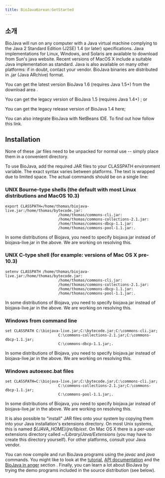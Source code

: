 ```yaml
---
title: BioJavaKorean:GetStarted
---
```


소개
----

BioJava will run on any computer with a Java virtual machine complying
to the Java 2 Standard Edition (J2SE) 1.4 (or later) specifications.
Java implementations for Linux, Windows, and Solaris are available to
download from Sun's java website. Recent versions of MacOS X include a
suitable Java implementation as standard. Java is also available on many
other platforms: if in doubt, contact your vendor. BioJava binaries are
distributed in .jar (Java ARchive) format.

You can get the latest version BioJava 1.6 (requires Java 1.5+) from the
download area .

You can get the legacy version of BioJava 1.5 (requires Java 1.4+) ; or

You can get the legacy release version of BioJava 1.4 here;

You can also integrate BioJava with NetBeans IDE. To find out how follow
this link.

Installation
------------

None of these .jar files need to be unpacked for normal use -- simply
place them in a convenient directory.

To use BioJava, add the required JAR files to your CLASSPATH environment
variable. The exact syntax varies between platforms. The text is wrapped
due to limited space. The actual commands should be on a single line:

### UNIX Bourne-type shells (the default with most Linux distributions and MacOS 10.3)

`export CLASSPATH=/home/thomas/biojava-live.jar:/home/thomas/bytecode.jar:`  
`                        /home/thomas/commons-cli.jar:`  
`                        /home/thomas/commons-collections-2.1.jar:`  
`                        /home/thomas/commons-dbcp-1.1.jar:`  
`                        /home/thomas/commons-pool-1.1.jar:.`

In some distributions of Biojava, you need to specify biojava.jar
instead of biojava-live.jar in the above. We are working on resolving
this.

### UNIX C-type shell (for example: versions of Mac OS X pre-10.3)

`setenv CLASSPATH /home/thomas/biojava-live.jar:/home/thomas/bytecode.jar:`  
`                        /home/thomas/commons-cli.jar:`  
`                        /home/thomas/commons-collections-2.1.jar:`  
`                        /home/thomas/commons-dbcp-1.1.jar:`  
`                        /home/thomas/commons-pool-1.1.jar:.`

In some distributions of Biojava, you need to specify biojava.jar
instead of biojava-live.jar in the above. We are working on resolving
this.

### Windows from command line

`set CLASSPATH C:\biojava-live.jar;C:\bytecode.jar;C:\commons-cli.jar;`  
`                        C:\commons-collections-2.1.jar;C:\commons-dbcp-1.1.jar;`  
`                        C:\commons-dbcp-1.1.jar;.`

In some distributions of Biojava, you need to specify biojava.jar
instead of biojava-live.jar in the above. We are working on resolving
this.

### Windows autoexec.bat files

`set CLASSPATH=C:\biojava-live.jar;C:\bytecode.jar;C:\commons-cli.jar;`  
`                        C:\commons-collections-2.1.jar;C:\commons-dbcp-1.1.jar;`  
`                        C:\commons-pool-1.1.jar;.`

In some distributions of Biojava, you need to specify biojava.jar
instead of biojava-live.jar in the above. We are working on resolving
this.

It is also possible to "install" JAR files onto your system by copying
them into your Java installation's extensions directory. On most Unix
systems, this is named *${JAVA\_HOME}/jre/lib/ext*. On Mac OS X there is
a per-user extensions directory called *~/Library/Java/Extensions* (you
may have to create this directory yourself). For other platforms,
consult your Java vendor.

You can now compile and run BioJava programs using the *javac* and
*java* commands. You might like to look at the
[tutorial](BioJava:Tutorial "wikilink"), [API
documentation](http://www.biojava.org/docs/api15b/index.html) and the
[BioJava in anger](BioJava:Cookbook "wikilink") section . Finally, you
can learn a lot about BioJava by trying the demo programs included in
the source distribution (see below).
